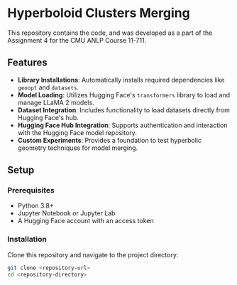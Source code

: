 # Hyperboloid Clusters Merging

This repository contains the code, and was developed as a part of the Assignment 4 for the CMU ANLP Course 11-711.

## Features

- **Library Installations**: Automatically installs required dependencies like `geoopt` and `datasets`.
- **Model Loading**: Utilizes Hugging Face's `transformers` library to load and manage LLaMA 2 models.
- **Dataset Integration**: Includes functionality to load datasets directly from Hugging Face's hub.
- **Hugging Face Hub Integration**: Supports authentication and interaction with the Hugging Face model repository.
- **Custom Experiments**: Provides a foundation to test hyperbolic geometry techniques for model merging.

## Setup

### Prerequisites

- Python 3.8+
- Jupyter Notebook or Jupyter Lab
- A Hugging Face account with an access token

### Installation

Clone this repository and navigate to the project directory:

```bash
git clone <repository-url>
cd <repository-directory>
